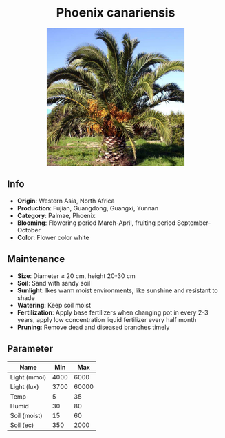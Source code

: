 <h1 align='center'>Phoenix canariensis</h1>
<p align="center">
    <img 
        align='center'
        width='320'
        src="../images/phoenix canariensis.png" 
        alt='Phoenix canariensis' />
</p>

## Info

 - **Origin**: Western Asia, North Africa
 - **Production**: Fujian, Guangdong, Guangxi, Yunnan
 - **Category**: Palmae, Phoenix
 - **Blooming**: Flowering period March-April, fruiting period September-October
 - **Color**: Flower color white

## Maintenance

 - **Size**: Diameter ≥ 20 cm, height 20-30 cm
 - **Soil**: Sand with sandy soil
 - **Sunlight**: Ikes warm moist environments, like sunshine and resistant to shade
 - **Watering**: Keep soil moist
 - **Fertilization**: Apply base fertilizers when changing pot in every 2-3 years, apply low concentration liquid fertilizer every half month
 - **Pruning**: Remove dead and diseased branches timely

## Parameter

| Name         | Min  | Max   |
|--------------|------|-------|
| Light (mmol) | 4000 | 6000  |
| Light (lux)  | 3700 | 60000 |
| Temp         | 5    | 35    |
| Humid        | 30   | 80    |
| Soil (moist) | 15   | 60    |
| Soil (ec)    | 350  | 2000  |